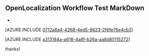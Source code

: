 ## OpenLocalization Workflow Test MarkDown
* 

[AZURE.INCLUDE [0712a8a4-4268-4ed5-8623-2f6fe76e4cb3](calleeMd1.md)]



[AZURE.INCLUDE [a313184a-a618-4a8f-b26a-aa8d85115272](calleeMd2.md)]

 
thanks!